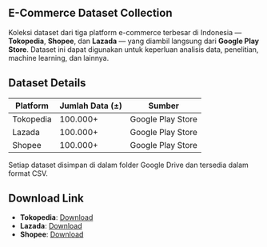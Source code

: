 ## E-Commerce Dataset Collection

Koleksi dataset dari tiga platform e-commerce terbesar di Indonesia — **Tokopedia**, **Shopee**, dan **Lazada** — yang diambil langsung dari **Google Play Store**. Dataset ini dapat digunakan untuk keperluan analisis data, penelitian, machine learning, dan lainnya.


## Dataset Details

| Platform   | Jumlah Data (±) | Sumber             |
|------------|------------------|-------------------|
| Tokopedia  | 100.000+         | Google Play Store |
| Lazada     | 100.000+         | Google Play Store |
| Shopee     | 100.000+         | Google Play Store |

Setiap dataset disimpan di dalam folder Google Drive dan tersedia dalam format CSV.


## Download Link

- **Tokopedia**: [Download](https://drive.google.com/drive/folders/1di_dmJuTenoDe9ilVMOLqZYRTE572xdA?usp=sharing)  
- **Lazada**: [Download](https://drive.google.com/drive/folders/1di_dmJuTenoDe9ilVMOLqZYRTE572xdA?usp=sharing)  
- **Shopee**: [Download](https://drive.google.com/drive/folders/1frUoJprwLyN2A02eHK1n4P1Da2KsVysc?usp=sharing)  
